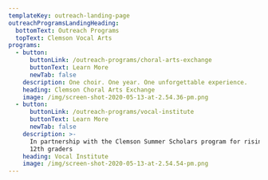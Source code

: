 ```yaml
---
templateKey: outreach-landing-page
outreachProgramsLandingHeading:
  bottomText: Outreach Programs
  topText: Clemson Vocal Arts
programs:
  - button:
      buttonLink: /outreach-programs/choral-arts-exchange
      buttonText: Learn More
      newTab: false
    description: One choir. One year. One unforgettable experience.
    heading: Clemson Choral Arts Exchange
    image: /img/screen-shot-2020-05-13-at-2.54.36-pm.png
  - button:
      buttonLink: /outreach-programs/vocal-institute
      buttonText: Learn More
      newTab: false
    description: >-
      In partnership with the Clemson Summer Scholars program for rising 9th -
      12th graders
    heading: Vocal Institute
    image: /img/screen-shot-2020-05-13-at-2.54.54-pm.png
---
```


